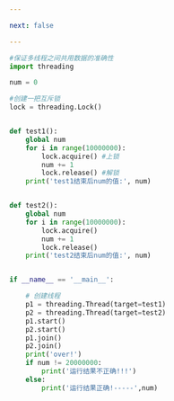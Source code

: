 ```yaml
---

next: false

---
```




<BlogInfo id="496" title="19.线程锁" author="白日梦想猿" pv=0 read_times=0 pre_cost_time="0分34秒" category="并发编程" tag_list="['并发编程']" create_time="2020.05.06 15:41:01" update_time="2020.05.06 15:48:12" />

```python
#保证多线程之间共用数据的准确性
import threading

num = 0

#创建一把互斥锁
lock = threading.Lock()


def test1():
    global num
    for i in range(10000000):
        lock.acquire() #上锁
        num += 1
        lock.release() #解锁
    print('test1结束后num的值:', num)


def test2():
    global num
    for i in range(10000000):
        lock.acquire()
        num += 1
        lock.release()
    print('test2结束后num的值:', num)


if __name__ == '__main__':

    # 创建线程
    p1 = threading.Thread(target=test1)
    p2 = threading.Thread(target=test2)
    p1.start()
    p2.start()
    p1.join()
    p2.join()
    print('over!')
    if num != 20000000:
        print('运行结果不正确!!!')
    else:
        print('运行结果正确!-----',num)
```



<ActionBox />
